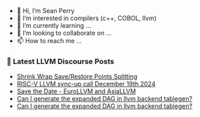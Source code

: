 - 👋 Hi, I’m Sean Perry
- 👀 I’m interested in compilers (c++, COBOL, llvm)
- 🌱 I’m currently learning ...
- 💞️ I’m looking to collaborate on ...
- 📫 How to reach me ...

<!---
s66perry/s66perry is a ✨ special ✨ repository because its `README.md` (this file) appears on your GitHub profile.
You can click the Preview link to take a look at your changes.
--->
### 📕 Latest LLVM Discourse Posts

<!-- DISCOURSE-LLVM:START -->
- [Shrink Wrap Save/Restore Points Splitting](https://discourse.llvm.org/t/shrink-wrap-save-restore-points-splitting/83581#post_12)
- [RISC-V LLVM sync-up call December 19th 2024](https://discourse.llvm.org/t/risc-v-llvm-sync-up-call-december-19th-2024/83728#post_1)
- [Save the Date - EuroLLVM and AsiaLLVM](https://discourse.llvm.org/t/save-the-date-eurollvm-and-asiallvm/83727#post_1)
- [Can I generate the expanded DAG in llvm backend tablegen?](https://discourse.llvm.org/t/can-i-generate-the-expanded-dag-in-llvm-backend-tablegen/83722#post_6)
- [Can I generate the expanded DAG in llvm backend tablegen?](https://discourse.llvm.org/t/can-i-generate-the-expanded-dag-in-llvm-backend-tablegen/83722#post_5)
<!-- DISCOURSE-LLVM:END -->
